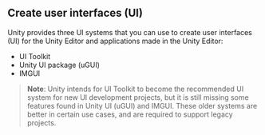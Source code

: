 ## Create user interfaces (UI)
Unity provides three UI systems that you can use to create user interfaces (UI) for the Unity Editor and applications made in the Unity Editor:

- UI Toolkit
- Unity UI package (uGUI)
- IMGUI

> **Note**: Unity intends for UI Toolkit to become the recommended UI system for new UI development projects, but it is still missing some features found in Unity UI (uGUI) and IMGUI. These older systems are better in certain use cases, and are required to support legacy projects.



